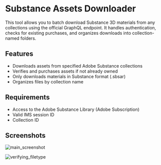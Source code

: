 # Substance Assets Downloader

This tool allows you to batch download Substance 3D materials from any collections using the official GraphQL endpoint. It handles authentication, checks for existing purchases, and organizes downloads into collection-named folders.

## Features

- Downloads assets from specified Adobe Substance collections
- Verifies and purchases assets if not already owned
- Only downloads materials in Substance format (.sbsar)
- Organizes files by collection name

## Requirements

- Access to the Adobe Substance Library (Adobe Subscription)
- Valid IMS session ID
- Collection ID

## Screenshots

![main_screenshot](project%20screenshots/main_screenshot.jpg)

![verifying_filetype](project%20screenshots/verifying_filetype.jpg)